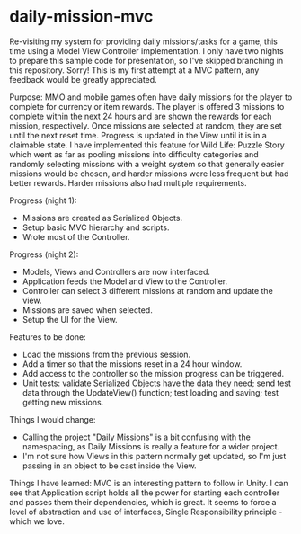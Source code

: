 # daily-mission-mvc
Re-visiting my system for providing daily missions/tasks for a game, this time using a Model View Controller implementation.
I only have two nights to prepare this sample code for presentation, so I've skipped branching in this repository. Sorry!
This is my first attempt at a MVC pattern, any feedback would be greatly appreciated.

Purpose:
MMO and mobile games often have daily missions for the player to complete for currency or item rewards. The player is offered 3 missions to complete within the next 24 hours and are shown the rewards for each mission, respectively. Once missions are selected at random, they are set until the next reset time. Progress is updated in the View until it is in a claimable state.
I have implemented this feature for Wild Life: Puzzle Story which went as far as pooling missions into difficulty categories and randomly selecting missions with a weight system so that generally easier missions would be chosen, and harder missions were less frequent but had better rewards. Harder missions also had multiple requirements.

Progress (night 1):
* Missions are created as Serialized Objects.
* Setup basic MVC hierarchy and scripts.
* Wrote most of the Controller.

Progress (night 2):
* Models, Views and Controllers are now interfaced.
* Application feeds the Model and View to the Controller.
* Controller can select 3 different missions at random and update the view.
* Missions are saved when selected.
* Setup the UI for the View.

Features to be done:
* Load the missions from the previous session.
* Add a timer so that the missions reset in a 24 hour window.
* Add access to the controller so the mission progress can be triggered.
* Unit tests: validate Serialized Objects have the data they need; send test data through the UpdateView() function; test loading and saving; test getting new missions.

Things I would change:
* Calling the project "Daily Missions" is a bit confusing with the namespacing, as Daily Missions is really a feature for a wider project.
* I'm not sure how Views in this pattern normally get updated, so I'm just passing in an object to be cast inside the View.

Things I have learned:
MVC is an interesting pattern to follow in Unity. I can see that Application script holds all the power for starting each controller and passes them their dependencies, which is great.
It seems to force a level of abstraction and use of interfaces, Single Responsibility principle - which we love.
